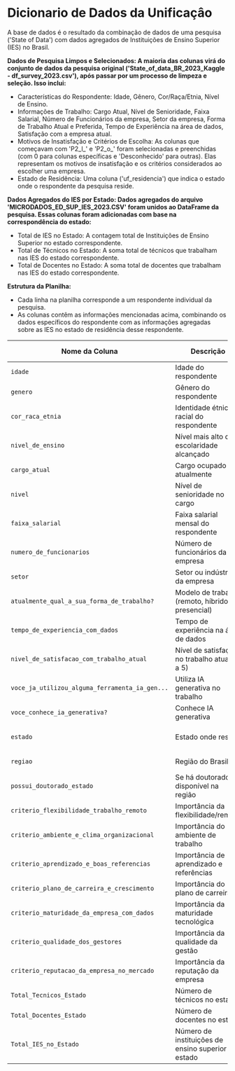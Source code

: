 # Dicionario de Dados da Unificaçâo

A base de dados é o resultado da combinação de dados de uma pesquisa ('State of Data')  com dados agregados de Instituições de Ensino Superior (IES) no Brasil.

**Dados de Pesquisa Limpos e Selecionados: A maioria das colunas virá do conjunto de dados da pesquisa original ('State_of_data_BR_2023_Kaggle - df_survey_2023.csv'), após passar por um processo de limpeza e seleção. Isso inclui:**

* Características do Respondente: Idade, Gênero, Cor/Raça/Etnia, Nível de Ensino.
* Informações de Trabalho: Cargo Atual, Nível de Senioridade, Faixa Salarial, Número de Funcionários da empresa, Setor da empresa, Forma de Trabalho Atual e Preferida, Tempo de Experiência na área de dados, Satisfação com a empresa atual.
* Motivos de Insatisfação e Critérios de Escolha: As colunas que começavam com 'P2_l_' e 'P2_o_' foram selecionadas e preenchidas (com 0 para colunas específicas e 'Desconhecido' para outras). Elas representam os motivos de insatisfação e os critérios considerados ao escolher uma empresa.
* Estado de Residência: Uma coluna ('uf_residencia') que indica o estado onde o respondente da pesquisa reside.

 **Dados Agregados do IES por Estado: Dados agregados do arquivo 'MICRODADOS_ED_SUP_IES_2023.CSV' foram unidos ao DataFrame da pesquisa.  Essas colunas foram adicionadas com base na correspondência do estado:**

* Total de IES no Estado: A contagem total de Instituições de Ensino Superior no estado correspondente.
* Total de Técnicos no Estado: A soma total de técnicos que trabalham nas IES do estado correspondente.
* Total de Docentes no Estado: A soma total de docentes que trabalham nas IES do estado correspondente.

**Estrutura da Planilha:**

* Cada linha na planilha corresponde a um respondente individual da pesquisa.
* As colunas contêm as informações mencionadas acima, combinando os dados específicos do respondente com as informações agregadas sobre as IES no estado de residência desse respondente.

| Nome da Coluna                                 | Descrição                                           | Tipo de Dado                   |
| ---------------------------------------------- | --------------------------------------------------- | ------------------------------ |
| `idade`                                        | Idade do respondente                                | Numérico Contínuo              |
| `genero`                                       | Gênero do respondente                               | Categórico Nominal             |
| `cor_raca_etnia`                               | Identidade étnico-racial do respondente             | Categórico Nominal             |
| `nivel_de_ensino`                              | Nível mais alto de escolaridade alcançado           | Categórico Ordinal             |
| `cargo_atual`                                  | Cargo ocupado atualmente                            | Categórico Nominal             |
| `nivel`                                        | Nível de senioridade no cargo                       | Categórico Ordinal             |
| `faixa_salarial`                               | Faixa salarial mensal do respondente                | Categórico Ordinal             |
| `numero_de_funcionarios`                       | Número de funcionários da empresa                   | Categórico Ordinal             |
| `setor`                                        | Setor ou indústria da empresa                       | Categórico Nominal             |
| `atualmente_qual_a_sua_forma_de_trabalho?`     | Modelo de trabalho (remoto, híbrido, presencial)    | Categórico Nominal             |
| `tempo_de_experiencia_com_dados`               | Tempo de experiência na área de dados               | Categórico Ordinal ou Contínuo |
| `nivel_de_satisfacao_com_trabalho_atual`       | Nível de satisfação no trabalho atual (1 a 5)       | Ordinal                        |
| `voce_ja_utilizou_alguma_ferramenta_ia_gen...` | Utiliza IA generativa no trabalho                   | Binário (Sim/Não)              |
| `voce_conhece_ia_generativa?`                  | Conhece IA generativa                               | Binário (Sim/Não)              |
| `estado`                                       | Estado onde reside                                  | Categórico Nominal (UF)        |
| `regiao`                                       | Região do Brasil                                    | Categórico Nominal             |
| `possui_doutorado_estado`                      | Se há doutorado disponível na região                | Binário (Sim/Não)              |
| `criterio_flexibilidade_trabalho_remoto`       | Importância da flexibilidade/remoto                 | Binário                        |
| `criterio_ambiente_e_clima_organizacional`     | Importância do ambiente de trabalho                 | Binário                        |
| `criterio_aprendizado_e_boas_referencias`      | Importância de aprendizado e referências            | Binário                        |
| `criterio_plano_de_carreira_e_crescimento`     | Importância do plano de carreira                    | Binário                        |
| `criterio_maturidade_da_empresa_com_dados`     | Importância da maturidade tecnológica               | Binário                        |
| `criterio_qualidade_dos_gestores`              | Importância da qualidade da gestão                  | Binário                        |
| `criterio_reputacao_da_empresa_no_mercado`     | Importância da reputação da empresa                 | Binário                        |
| `Total_Tecnicos_Estado`                        | Número de técnicos no estado                        | Numérico Contínuo              |
| `Total_Docentes_Estado`                        | Número de docentes no estado                        | Numérico Contínuo              |
| `Total_IES_no_Estado`                          | Número de instituições de ensino superior no estado | Numérico Contínuo              |
